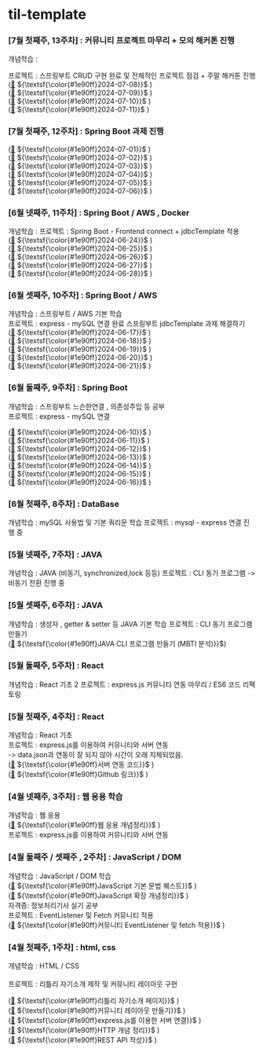 # til-template
### [7월 첫째주, 13주차] : 커뮤니티 프로젝트 마무리 + 모의 해커톤 진행

개념학습 : 

프로젝트 : 스프링부트 CRUD 구현 완료 및 전체적인 프로젝트 점검 + 주말 해커톤 진행
<br>
 ([📩](https://github.com/100-hours-a-week/alan-til/blob/main/July/2024-07-08.md) ${\textsf{\color{#1e90ff}2024-07-08}}$ ) 
<br>
 ([📩](https://github.com/100-hours-a-week/alan-til/blob/main/July/2024-07-09.md) ${\textsf{\color{#1e90ff}2024-07-09}}$ ) 
<br>
 ([📩](https://github.com/100-hours-a-week/alan-til/blob/main/July/2024-07-10.md) ${\textsf{\color{#1e90ff}2024-07-10}}$ ) 
<br>
 ([📩](https://github.com/100-hours-a-week/alan-til/blob/main/July/2024-07-11.md) ${\textsf{\color{#1e90ff}2024-07-11}}$ ) 
<br>
### [7월 첫째주, 12주차] : Spring Boot 과제 진행


 ([📩](https://github.com/100-hours-a-week/alan-til/blob/main/July/2024-07-01.md) ${\textsf{\color{#1e90ff}2024-07-01}}$ ) 
<br>
 ([📩](https://github.com/100-hours-a-week/alan-til/blob/main/July/2024-07-02.md) ${\textsf{\color{#1e90ff}2024-07-02}}$ ) 
<br>
([📩](https://github.com/100-hours-a-week/alan-til/blob/main/July/2024-07-03.md) ${\textsf{\color{#1e90ff}2024-07-03}}$ ) 
<br>
([📩](https://github.com/100-hours-a-week/alan-til/blob/main/July/2024-07-04.md) ${\textsf{\color{#1e90ff}2024-07-04}}$ ) 
<br>
([📩](https://github.com/100-hours-a-week/alan-til/blob/main/July/2024-07-05.md) ${\textsf{\color{#1e90ff}2024-07-05}}$ ) 
<br>
([📩](https://github.com/100-hours-a-week/alan-til/blob/main/July/2024-07-06.md) ${\textsf{\color{#1e90ff}2024-07-06}}$ ) 
<br>


### [6월 넷째주, 11주차] : Spring Boot / AWS , Docker 
개념학습 : 
프로젝트 : Spring Boot - Frontend connect + jdbcTemplate 적용
<br>
 ([📩](https://github.com/100-hours-a-week/alan-til/blob/main/June/2024-06-24.md) ${\textsf{\color{#1e90ff}2024-06-24}}$ ) 
<br>
 ([📩](https://github.com/100-hours-a-week/alan-til/blob/main/June/2024-06-25.md) ${\textsf{\color{#1e90ff}2024-06-25}}$ ) 
 <br>
 ([📩](https://github.com/100-hours-a-week/alan-til/blob/main/June/2024-06-26.md) ${\textsf{\color{#1e90ff}2024-06-26}}$ ) 
  <br>
 ([📩](https://github.com/100-hours-a-week/alan-til/blob/main/June/2024-06-27.md) ${\textsf{\color{#1e90ff}2024-06-27}}$ )
  <br>
 ([📩](https://github.com/100-hours-a-week/alan-til/blob/main/June/2024-06-27.md) ${\textsf{\color{#1e90ff}2024-06-28}}$ )

### [6월 셋째주, 10주차] : Spring Boot / AWS
개념학습 : 스프링부트 / AWS 기본 학습
<br>
프로젝트 : express - mySQL 연결 완료
스프링부트 jdbcTemplate 과제 해결하기
<br>
 ([📩](https://github.com/100-hours-a-week/alan-til/blob/main/June/2024-06-17.md) ${\textsf{\color{#1e90ff}2024-06-17}}$ ) 
 <br>
  ([📩](https://github.com/100-hours-a-week/alan-til/blob/main/June/2024-06-18.md) ${\textsf{\color{#1e90ff}2024-06-18}}$ ) 
 <br>
  ([📩](https://github.com/100-hours-a-week/alan-til/blob/main/June/2024-06-19.md) ${\textsf{\color{#1e90ff}2024-06-19}}$ ) 
 <br>
  ([📩](https://github.com/100-hours-a-week/alan-til/blob/main/June/2024-06-20.md) ${\textsf{\color{#1e90ff}2024-06-20}}$ ) 
 <br>
  ([📩](https://github.com/100-hours-a-week/alan-til/blob/main/June/2024-06-21.md) ${\textsf{\color{#1e90ff}2024-06-21}}$ ) 
 <br>
### [6월 둘째주, 9주차] : Spring Boot
개념학습 : 스프링부트 느슨한연결 , 의존성주입 등 공부
<br>
프로젝트 : express - mySQL 연결

 ([📩](https://github.com/100-hours-a-week/alan-til/blob/main/June/2024-06-10.md) ${\textsf{\color{#1e90ff}2024-06-10}}$ ) 
 <br>
 ([📩](https://github.com/100-hours-a-week/alan-til/blob/main/June/2024-06-11.md) ${\textsf{\color{#1e90ff}2024-06-11}}$ ) 
 <br>
 ([📩](https://github.com/100-hours-a-week/alan-til/blob/main/June/2024-06-12.md) ${\textsf{\color{#1e90ff}2024-06-12}}$ ) 
 <br>
 ([📩](https://github.com/100-hours-a-week/alan-til/blob/main/June/2024-06-13.md) ${\textsf{\color{#1e90ff}2024-06-13}}$ ) 
 <br>
 ([📩](https://github.com/100-hours-a-week/alan-til/blob/main/June/2024-06-14.md) ${\textsf{\color{#1e90ff}2024-06-14}}$ ) 
 <br>
  ([📩](https://github.com/100-hours-a-week/alan-til/blob/main/June/2024-06-15.md) ${\textsf{\color{#1e90ff}2024-06-15}}$ ) 
 <br>
 ([📩](https://github.com/100-hours-a-week/alan-til/blob/main/June/2024-06-16.md) ${\textsf{\color{#1e90ff}2024-06-16}}$ ) 
 <br>
### [6월 첫째주, 8주차] : DataBase
개념학습 : mySQL 사용법 및 기본 쿼리문 학습
프로젝트 : mysql - express 연결 진행 중


### [5월 넷째주, 7주차] : JAVA
개념학습 : JAVA (비동기, synchronized,lock 등등)
프로젝트 : CLI 동기 프로그램 -> 비동기 전환 진행 중


### [5월 셋째주, 6주차] : JAVA

개념학습 : 생성자 , getter & setter 등 JAVA 기본 학습
프로젝트 : CLI 동기 프로그램 만들기
<br>
([📩](https://www.notion.so/JAVA-6-CLI-ecc882b7111349eaa783e5fd5c59192e) ${\textsf{\color{#1e90ff}JAVA CLI 프로그램 만들기 (MBTI 분석)}}$)

### [5월 둘째주, 5주차] : React

개념학습 : React 기초 2
프로젝트 : express.js 커뮤니티 연동 마무리 / ES6 코드 리팩토링


### [5월 첫째주, 4주차] : React

개념학습 : React 기초
<br>
프로젝트 : express.js를 이용하여 커뮤니티와 서버 연동<br>
-> data.json과 연동이 잘 되지 않아 시간이 오래 지체되었음.
<br>
([📩](https://working-element-c79.notion.site/2-3-ad0b0973041e4d9ebb63d947ea566234) ${\textsf{\color{#1e90ff}서버 연동 코드}}$ )
<br>
([📩](https://github.com/100-hours-a-week/5-alan-lee-community.git) ${\textsf{\color{#1e90ff}Github 링크}}$ )


### [4월 넷째주, 3주차] : 웹 응용 학습

개념학습 : 웹 응용
<br>
([📩](https://www.notion.so/alan-4-9661b0a9fc2b4766b541c34ab34ae2f1) ${\textsf{\color{#1e90ff}웹 응용 개념정리}}$ ) 
<br>
프로젝트 : express.js를 이용하여 커뮤니티와 서버 연동



### [4월 둘째주 / 셋째주 , 2주차] : JavaScript / DOM

개념학습 : JavaScript / DOM 학습
<br>
([📩](https://www.notion.so/2-JavaScript-1-e5c35e005817433ea060d28e719dbe75) ${\textsf{\color{#1e90ff}JavaScript 기본 문법 퀘스트}}$ ) 
<br>
([📩](https://working-element-c79.notion.site/3-alan-4a6519eba08f4cfb967ba009814f0f4d?pvs=4) ${\textsf{\color{#1e90ff}JavaScript 확장 개념정리}}$ )
<br>
자격증: 정보처리기사 실기 공부
<br>
프로젝트 : EventListener 및 Fetch 커뮤니티 적용
<br>
([📩](https://goorm.notion.site/2-2-23d5a98bf69646ab8f66dbdb23a55257?pvs=4) ${\textsf{\color{#1e90ff}커뮤니티 EventListener 및 fetch 적용}}$ ) 



### [4월 첫째주, 1주차] : html, css

개념학습 : HTML / CSS <br><br>
프로젝트 : 리틀리 자기소개 제작 및 커뮤니티 레이아웃 구현

 ([📩](https://www.notion.so/My-profile-4975f7c925564fc0b49f5a0d9353e009?pvs=4) ${\textsf{\color{#1e90ff}리틀리 자기소개 페이지}}$ ) 
 <br>
  ([📩](https://www.notion.so/1-2-c980b8f828f34114a9fbdd6ca00e26f7) ${\textsf{\color{#1e90ff}커뮤니티 레이아웃 만들기}}$ ) 
  <br>
  ([📩](https://www.notion.so/1-3-html-92428127cefe48dfaf7741e4e5168028) ${\textsf{\color{#1e90ff}express.js를 이용한 서버 연결}}$ ) 
    <br>
  ([📩](https://www.notion.so/1-4-HTTP-3445811a1fbf42a69ee737673f5ff0a2) ${\textsf{\color{#1e90ff}HTTP 개념 정리}}$ ) 
  <br>
  ([📩](  https://www.notion.so/goorm/1-5-REST-API-ccc3c3099bf3416da837960422f777d5?pvs=4) ${\textsf{\color{#1e90ff}REST API 작성}}$ ) 









